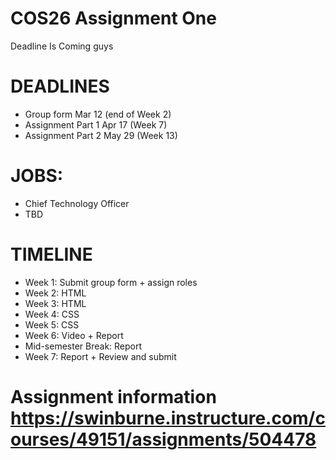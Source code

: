 # COS26 Assignment One
Deadline Is Coming guys

# DEADLINES
- Group form Mar 12 (end of Week 2)
- Assignment Part 1 Apr 17 (Week 7)
- Assignment Part 2 May 29 (Week 13)

# JOBS:
- Chief Technology Officer
- TBD

# TIMELINE
- Week 1: Submit group form + assign roles
- Week 2: HTML
- Week 3: HTML
- Week 4: CSS
- Week 5: CSS
- Week 6: Video + Report
- Mid-semester Break: Report
- Week 7: Report + Review and submit

# Assignment information https://swinburne.instructure.com/courses/49151/assignments/504478 


